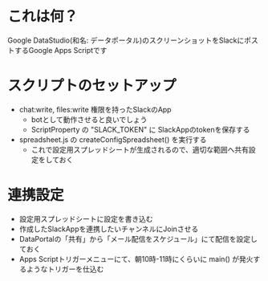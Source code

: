 # これは何？
Google DataStudio(和名: データポータル)のスクリーンショットをSlackにポストするGoogle Apps Scriptです

# スクリプトのセットアップ
- chat:write, files:write 権限を持ったSlackのApp
  - botとして動作させると良いでしょう
  - ScriptProperty の "SLACK_TOKEN" に SlackAppのtokenを保存する
- spreadsheet.js の createConfigSpreadsheet() を実行する
  - これで設定用スプレッドシートが生成されるので、適切な範囲へ共有設定をしておく

# 連携設定
- 設定用スプレッドシートに設定を書き込む
- 作成したSlackAppを連携したいチャンネルにJoinさせる
- DataPortalの「共有」から「メール配信をスケジュール」にて配信を設定しておく
- Apps Scriptトリガーメニューにて、朝10時-11時にくらいに main() が発火するようなトリガーを仕込む
